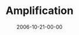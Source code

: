 ---
layout: message
category: message
series: "Freedom"
title: "Amplification"
date: 2006-10-21-00-00
message_id: 46
audio: "http://s3.amazonaws.com/crossroads-media/media/legacy/mp3/Freedom_02_Amplification_10-22-06_Tome.mp3"
audio-duration: "46:25"
flag: "N"
---